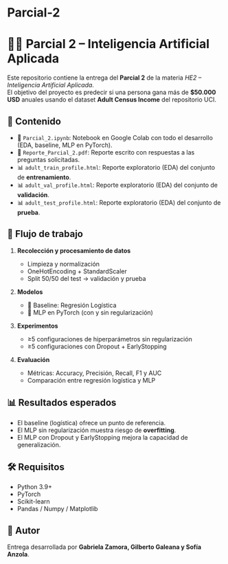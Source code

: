 # Parcial-2
# 🧑‍💻 Parcial 2 – Inteligencia Artificial Aplicada

Este repositorio contiene la entrega del **Parcial 2** de la materia *HE2 – Inteligencia Artificial Aplicada*.  
El objetivo del proyecto es predecir si una persona gana más de **$50.000 USD** anuales usando el dataset **Adult Census Income** del repositorio UCI.

## 📂 Contenido
- 📓 `Parcial_2.ipynb`: Notebook en Google Colab con todo el desarrollo (EDA, baseline, MLP en PyTorch).
- 📄 `Reporte_Parcial_2.pdf`: Reporte escrito con respuestas a las preguntas solicitadas.
- 📊 `adult_train_profile.html`: Reporte exploratorio (EDA) del conjunto de **entrenamiento**.
- 📊 `adult_val_profile.html`: Reporte exploratorio (EDA) del conjunto de **validación**.
- 📊 `adult_test_profile.html`: Reporte exploratorio (EDA) del conjunto de **prueba**.

## 🚀 Flujo de trabajo
1. **Recolección y procesamiento de datos**  
   - Limpieza y normalización  
   - OneHotEncoding + StandardScaler  
   - Split 50/50 del test → validación y prueba  

2. **Modelos**  
   - 🔹 Baseline: Regresión Logística  
   - 🔹 MLP en PyTorch (con y sin regularización)  

3. **Experimentos**  
   - ≥5 configuraciones de hiperparámetros sin regularización  
   - ≥5 configuraciones con Dropout + EarlyStopping  

4. **Evaluación**  
   - Métricas: Accuracy, Precisión, Recall, F1 y AUC  
   - Comparación entre regresión logística y MLP  

## 📊 Resultados esperados
- El baseline (logística) ofrece un punto de referencia.  
- El MLP sin regularización muestra riesgo de **overfitting**.  
- El MLP con Dropout y EarlyStopping mejora la capacidad de generalización.  

## 🛠️ Requisitos
- Python 3.9+  
- PyTorch  
- Scikit-learn  
- Pandas / Numpy / Matplotlib  

## 🙌 Autor
Entrega desarrollada por **Gabriela Zamora, Gilberto Galeana y Sofía Anzola**.
